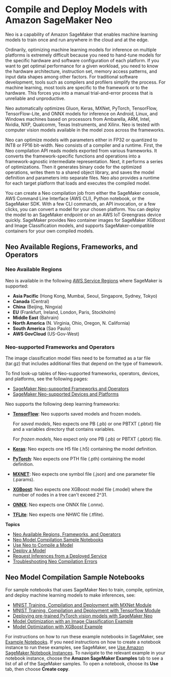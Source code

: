 # Compile and Deploy Models with Amazon SageMaker Neo<a name="neo"></a>

Neo is a capability of Amazon SageMaker that enables machine learning models to train once and run anywhere in the cloud and at the edge\.

Ordinarily, optimizing machine learning models for inference on multiple platforms is extremely difficult because you need to hand\-tune models for the specific hardware and software configuration of each platform\. If you want to get optimal performance for a given workload, you need to know the hardware architecture, instruction set, memory access patterns, and input data shapes among other factors\. For traditional software development, tools such as compilers and profilers simplify the process\. For machine learning, most tools are specific to the framework or to the hardware\. This forces you into a manual trial\-and\-error process that is unreliable and unproductive\.

Neo automatically optimizes Gluon, Keras, MXNet, PyTorch, TensorFlow, TensorFlow\-Lite, and ONNX models for inference on Android, Linux, and Windows machines based on processors from Ambarella, ARM, Intel, Nvidia, NXP, Qualcomm, Texas Instruments, and Xilinx\. Neo is tested with computer vision models available in the model zoos across the frameworks\. 

Neo can optimize models with parameters either in FP32 or quantized to INT8 or FP16 bit\-width\. Neo consists of a compiler and a runtime\. First, the Neo compilation API reads models exported from various frameworks\. It converts the framework\-specific functions and operations into a framework\-agnostic intermediate representation\. Next, it performs a series of optimizations\. Then it generates binary code for the optimized operations, writes them to a shared object library, and saves the model definition and parameters into separate files\. Neo also provides a runtime for each target platform that loads and executes the compiled model\.

You can create a Neo compilation job from either the SageMaker console, AWS Command Line Interface \(AWS CLI\), Python notebook, or the SageMaker SDK\. With a few CLI commands, an API invocation, or a few clicks, you can convert a model for your chosen platform\. You can deploy the model to an SageMaker endpoint or on an AWS IoT Greengrass device quickly\. SageMaker provides Neo container images for SageMaker XGBoost and Image Classification models, and supports SageMaker\-compatible containers for your own compiled models\.

## Neo Available Regions, Frameworks, and Operators<a name="neo-supported"></a>

### Neo Available Regions<a name="neo-supported-regions"></a>

Neo is available in the following [AWS Service Regions](https://docs.aws.amazon.com/general/latest/gr/rande.html#sagemaker_region) where SageMaker is supported: 
+ **Asia Pacific** \(Hong Kong, Mumbai, Seoul, Singapore, Sydney, Tokyo\)
+ **Canada** \(Central\)
+ **China** \(Beijing, Ningxia\)
+ **EU** \(Frankfurt, Ireland, London, Paris, Stockholm\)
+ **Middle East** \(Bahrain\)
+ **North America** \(N\. Virginia, Ohio, Oregon, N\. California\)
+ **South America** \(Sao Paulo\)
+ **AWS GovCloud** \(US\-Gov\-West\)

### Neo\-supported Frameworks and Operators<a name="neo-supported-frame-op"></a>

The image classification model files need to be formatted as a tar file \(tar\.gz\) that includes additional files that depend on the type of framework\.

To find look\-up tables of Neo\-supported frameworks, operators, devices, and platforms, see the following pages:
+ [SageMaker Neo\-supported Frameworks and Operators](https://aws.amazon.com/releasenotes/sagemaker-neo-supported-frameworks-and-operators/)
+ [SageMaker Neo\-supported Devices and Platforms](https://aws.amazon.com/releasenotes/sagemaker-neo-supported-target-platforms-and-compiler-options/)

Neo supports the following deep learning frameworks:
+ **[TensorFlow](https://aws.amazon.com/tensorflow/)**: Neo supports saved models and frozen models\.

  For *saved models*, Neo expects one PB \(\.pb\) or one PBTXT \(\.pbtxt\) file and a variables directory that contains variables\. 

  For *frozen models*, Neo expect only one PB \(\.pb\) or PBTXT \(\.pbtxt\) file\.
+ **[Keras](https://keras.io/)**: Neo expects one H5 file \(\.h5\) containing the model definition\.
+ **[PyTorch](https://pytorch.org/)**: Neo expects one PTH file \(\.pth\) containing the model definition\.
+ **[MXNET](https://aws.amazon.com/mxnet/)**: Neo expects one symbol file \(\.json\) and one parameter file \(\.params\)\.
+ **[XGBoost](https://github.com/dmlc/xgboost)**: Neo expects one XGBoost model file \(\.model\) where the number of nodes in a tree can't exceed 2^31\.
+ **[ONNX](https://github.com/onnx/onnx)**: Neo expects one ONNX file \(\.onnx\)\.
+ **[TFLite](https://www.tensorflow.org/lite/guide/get_started)**: Neo expects one NHWC file \(\.tflite\)\.

**Topics**
+ [Neo Available Regions, Frameworks, and Operators](#neo-supported)
+ [Neo Model Compilation Sample Notebooks](#neo-sample-notebooks)
+ [Use Neo to Compile a Model](neo-job-compilation.md)
+ [Deploy a Model](neo-deployment.md)
+ [Request Inferences from a Deployed Service](neo-requests.md)
+ [Troubleshooting Neo Compilation Errors](neo-troubleshooting.md)

## Neo Model Compilation Sample Notebooks<a name="neo-sample-notebooks"></a>

For sample notebooks that uses SageMaker Neo to train, compile, optimize, and deploy machine learning models to make inferences, see: 
+ [MNIST Training, Compilation and Deployment with MXNet Module](https://github.com/awslabs/amazon-sagemaker-examples/blob/master/sagemaker_neo_compilation_jobs/mxnet_mnist/mxnet_mnist_neo.ipynb)
+ [MNIST Training, Compilation and Deployment with Tensorflow Module](https://github.com/awslabs/amazon-sagemaker-examples/blob/master/sagemaker_neo_compilation_jobs/tensorflow_distributed_mnist/tensorflow_distributed_mnist_neo.ipynb)
+ [Deploying pre\-trained PyTorch vision models with SageMaker Neo ](https://github.com/awslabs/amazon-sagemaker-examples/blob/master/sagemaker_neo_compilation_jobs/pytorch_torchvision/pytorch_torchvision_neo.ipynb)
+ [Model Optimization with an Image Classification Example](https://github.com/awslabs/amazon-sagemaker-examples/blob/master/sagemaker_neo_compilation_jobs/imageclassification_caltech/Image-classification-fulltraining-highlevel-neo.ipynb)
+ [Model Optimization with XGBoost Example ](https://github.com/awslabs/amazon-sagemaker-examples/blob/master/sagemaker_neo_compilation_jobs/xgboost_customer_churn/xgboost_customer_churn_neo.ipynb)

For instructions on how to run these example notebooks in SageMaker, see [Example Notebooks](howitworks-nbexamples.md)\. If you need instructions on how to create a notebook instance to run these examples, see SageMaker, see [Use Amazon SageMaker Notebook Instances](nbi.md)\. To navigate to the relevant example in your notebook instance, choose the **Amazon SageMaker Examples** tab to see a list of all of the SageMaker samples\. To open a notebook, choose its **Use** tab, then choose **Create copy**\.